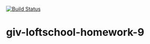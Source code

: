[![Build Status](https://travis-ci.org/iLirius/giv-loftschool-homework-9.svg?branch=master)](https://travis-ci.org/iLirius/giv-loftschool-homework-9)

# giv-loftschool-homework-9

